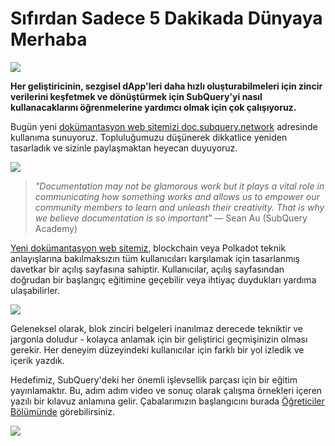 # Sıfırdan Sadece 5 Dakikada Dünyaya Merhaba

![](https://miro.medium.com/max/1400/1*g51P_PPoseNqEfCBgvpXXA.png)

**Her geliştiricinin, sezgisel dApp'leri daha hızlı oluşturabilmeleri için zincir verilerini keşfetmek ve dönüştürmek için SubQuery'yi nasıl kullanacaklarını öğrenmelerine yardımcı olmak için çok çalışıyoruz.**

Bugün yeni [dokümantasyon web sitemizi doc.subquery.network](https://doc.subquery.network/) adresinde kullanıma sunuyoruz. Topluluğumuzu düşünerek dikkatlice yeniden tasarladık ve sizinle paylaşmaktan heyecan duyuyoruz.

![](https://miro.medium.com/max/1200/1*snyFSjyQ9q116bmIcaVfsQ.gif)

> _"Documentation may not be glamorous work but it plays a vital role in communicating how something works and allows us to empower our community members to learn and unleash their creativity. That is why we believe documentation is so important"_ — Sean Au (SubQuery Academy)

[Yeni dokümantasyon web sitemiz](https://doc.subquery.network/), blockchain veya Polkadot teknik anlayışlarına bakılmaksızın tüm kullanıcıları karşılamak için tasarlanmış davetkar bir açılış sayfasına sahiptir. Kullanıcılar, açılış sayfasından doğrudan bir başlangıç ​​eğitimine geçebilir veya ihtiyaç duydukları yardıma ulaşabilirler.

![](https://miro.medium.com/max/1400/1*obZau98aya3Ohtc43DAuEw.png)

Geleneksel olarak, blok zinciri belgeleri inanılmaz derecede tekniktir ve jargonla doludur - kolayca anlamak için bir geliştirici geçmişinizin olması gerekir. Her deneyim düzeyindeki kullanıcılar için farklı bir yol izledik ve içerik yazdık.

Hedefimiz, SubQuery'deki her önemli işlevsellik parçası için bir eğitim yayınlamaktır. Bu, adım adım video ve sonuç olarak çalışma örnekleri içeren yazılı bir kılavuz anlamına gelir. Çabalarımızın başlangıcını burada [Öğreticiler Bölümünde](https://doc.subquery.network/tutorials_examples/howto.html) görebilirsiniz.

![](https://miro.medium.com/max/1200/1*nxy4aDTaQ0EMGudm0QW09g.gif)
